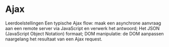 # Ajax

Leerdoelstellingen
Een typische Ajax flow: maak een asynchrone aanvraag aan een remote server via JavaScript en verwerk het antwoord;
Het JSON (JavaScript Object Notation) formaat;
DOM manipulatie: de DOM aanpassen naargelang het resultaat van een Ajax request.
